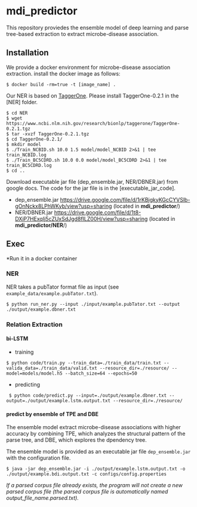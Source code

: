 # mdi_predictor

This repository proviedes the ensemble model of deep learning and parse tree-based extraction to extract microbe-disease association.

## Installation
We provide a docker environment for microbe-disease association extraction. install the docker image as follows:

```
$ docker build -rm=true -t [image_name] .
```

Our NER is based on [TaggerOne](https://www.ncbi.nlm.nih.gov/research/bionlp/tools/taggerone/). Please install TaggerOne-0.2.1 in the [NER] folder.

```
$ cd NER
$ wget https://www.ncbi.nlm.nih.gov/research/bionlp/taggerone/TaggerOne-0.2.1.tgz
$ tar -xvzf TaggerOne-0.2.1.tgz
$ cd TaggerOne-0.2.1/
$ mkdir model
$ ./Train_NCBID.sh 10.0 1.5 model/model_NCBID 2>&1 | tee train_NCBID.log
$ ./Train_BC5CDRD.sh 10.0 0.0 model/model_BC5CDRD 2>&1 | tee train_BC5CDRD.log
$ cd ..
```

Download executable jar file (dep_ensemble.jar, NER/DBNER.jar) from google docs. The code for the jar file is in the [executable_jar_code].
* dep_ensemble.jar https://drive.google.com/file/d/1rKBjgkyKGcCYVSlb-gOnNckx8LPhWKyb/view?usp=sharing (located in **mdi_predictor**/)
* NER/DBNER.jar https://drive.google.com/file/d/1t8-DXiP7HExqIj5cZUxSdJgd8fILZ00H/view?usp=sharing (located in **mdi_predictor/NER**/)


## Exec
*Run it in a docker container
### NER

NER takes a pubTator format file as input (see ```example_data/example.pubTator.txt```).
```
$ python run_ner.py --input ./input/example.pubTator.txt --output ./output/example.dbner.txt
```

### Relation Extraction
#### bi-LSTM
 * training
  ```
  $ python code/train.py --train_data=./train_data/train.txt --valida_data=./train_data/valid.txt --resource_dir=./resource/ --model=models/model.h5 --batch_size=64 --epochs=50
  ```
  
 * predicting
 ```
  $ python code/predict.py --input=./output/example.dbner.txt --output=./output/example.lstm.output.txt --resource_dir=./resource/
 ```

#### predict by ensemble of TPE and DBE 
The ensemble model extract microbe-disease associations with higher accuracy by combining TPE, which analyzes the structural pattern of the parse tree, and DBE, which explores the dpendency tree.

The ensemble model is provided as an executable jar file ```dep_ensemble.jar``` with the configuration file.
```
$ java -jar dep_ensemble.jar -i ./output/example.lstm.output.txt -o ./output/example.bdi.output.txt -c configs/config.properties
```
*If a parsed corpus file already exists, the program will not create a new parsed corpus file (the parsed corpus file is automatically named output_file_name.parsed.txt).*
